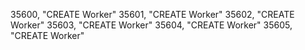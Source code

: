 ﻿35600, "CREATE Worker"
35601, "CREATE Worker"
35602, "CREATE Worker"
35603, "CREATE Worker"
35604, "CREATE Worker"
35605, "CREATE Worker"
